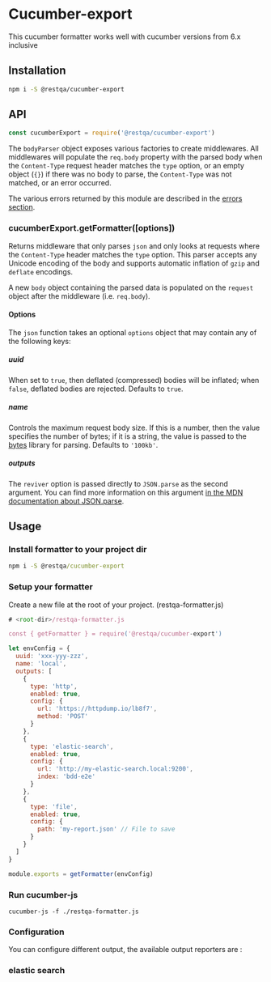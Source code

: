 # Cucumber-export

This cucumber formatter works well with cucumber versions from  6.x inclusive

## Installation

```sh
npm i -S @restqa/cucumber-export
```

## API

```js
const cucumberExport = require('@restqa/cucumber-export')
```

The `bodyParser` object exposes various factories to create middlewares. All
middlewares will populate the `req.body` property with the parsed body when
the `Content-Type` request header matches the `type` option, or an empty
object (`{}`) if there was no body to parse, the `Content-Type` was not matched,
or an error occurred.

The various errors returned by this module are described in the
[errors section](#errors).

### cucumberExport.getFormatter([options])

Returns middleware that only parses `json` and only looks at requests where
the `Content-Type` header matches the `type` option. This parser accepts any
Unicode encoding of the body and supports automatic inflation of `gzip` and
`deflate` encodings.

A new `body` object containing the parsed data is populated on the `request`
object after the middleware (i.e. `req.body`).

#### Options

The `json` function takes an optional `options` object that may contain any of
the following keys:

##### uuid

When set to `true`, then deflated (compressed) bodies will be inflated; when
`false`, deflated bodies are rejected. Defaults to `true`.

##### name

Controls the maximum request body size. If this is a number, then the value
specifies the number of bytes; if it is a string, the value is passed to the
[bytes](https://www.npmjs.com/package/bytes) library for parsing. Defaults
to `'100kb'`.

##### outputs

The `reviver` option is passed directly to `JSON.parse` as the second
argument. You can find more information on this argument
[in the MDN documentation about JSON.parse](https://developer.mozilla.org/en-US/docs/Web/JavaScript/Reference/Global_Objects/JSON/parse#Example.3A_Using_the_reviver_parameter).


## Usage

### Install formatter to your project dir

```cmd
npm i -S @restqa/cucumber-export
```

### Setup your formatter

Create a new file at the root of your project. (restqa-formatter.js)

```js
# <root-dir>/restqa-formatter.js

const { getFormatter } = require('@restqa/cucumber-export')

let envConfig = {
  uuid: 'xxx-yyy-zzz',
  name: 'local',
  outputs: [
    {
      type: 'http',
      enabled: true,
      config: {
        url: 'https://httpdump.io/lb8f7',
        method: 'POST'
      }
    },
    {
      type: 'elastic-search',
      enabled: true,
      config: {
        url: 'http://my-elastic-search.local:9200',
        index: 'bdd-e2e'
      }
    },
    {
      type: 'file',
      enabled: true,
      config: {
        path: 'my-report.json' // File to save
      }
    }
  ]
}

module.exports = getFormatter(envConfig)
```

### Run cucumber-js

`cucumber-js -f ./restqa-formatter.js`

### Configuration

You can configure different output, the available output reporters are : 

### elastic search


